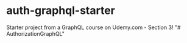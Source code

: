 # auth-graphql-starter
Starter project from a GraphQL course on Udemy.com - Section 3!
"# AuthorizationGraphQL" 
